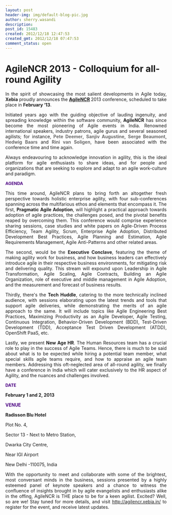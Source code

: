 ```yaml
---
layout: post
header-img: img/default-blog-pic.jpg
author: sherry.wasandi
description: 
post_id: 15483
created: 2012/12/18 12:47:53
created_gmt: 2012/12/18 07:47:53
comment_status: open
---
```


# AgileNCR 2013 - Colloquium for all-round Agility

<p align="JUSTIFY">In the spirit of showcasing the most salient developments in Agile today, <strong>Xebia</strong> proudly announces the <strong><a href="http://agilencr.xebia.in/" target="_blank">AgileNCR</a> </strong>2013 conference, scheduled to take place in <strong>February ‘13</strong>.</p>

<p align="JUSTIFY">Initiated years ago with the guiding objective of lauding ingenuity, and spreading knowledge within the software community, <strong>AgileNCR</strong> has since become the most pioneering of Agile events in India. Renowned international speakers, industry patrons, agile gurus and several seasoned agilists; for instance,<span style="color: #696969;"><strong> Pete Deemer</strong></span>, <span style="color: #696969;"><strong>Sanjiv Augustine</strong></span>, <span style="color: #696969;"><strong>Serge Beaumont</strong></span>, <span style="color: #696969;"><strong>Hedwig Baars</strong></span> and <span style="color: #696969;"><strong>Rini van Soligen</strong></span>, have been associated with the conference time and time again.</p>

<p align="JUSTIFY">Always endeavouring to acknowledge innovation in agility, this is the ideal platform for agile enthusiasts to share ideas, and for people and organizations that are seeking to explore and adapt to an agile work-culture and paradigm.</p>

<p align="JUSTIFY"><span style="color: #4b0082; font-size: small;"><strong>AGENDA</strong></span></p>

<p align="JUSTIFY">This time around, AgileNCR plans to bring forth an altogether fresh perspective towards holistic enterprise agility, with four sub-conferences spanning across the multifarious ethos and elements that encompass it. The first, <strong>Pragmatic Agile Adoption</strong>, will highlight a practical approach towards adoption of agile practices, the challenges posed, and the pivotal benefits reaped by overcoming them. This conference would comprise experience sharing sessions, case studies and white papers on Agile-Driven Process Efficiency, Team Agility, Scrum, Enterprise Agile Adoption, Distributed Development Best Practices, Agile Planning and Estimation, Agile Requirements Management, Agile Anti-Patterns and other related areas.</p>

<p align="JUSTIFY">The second, would be the <strong>Executive Conclave</strong>, featuring the theme of making agility work for business, and how business leaders can effectively introduce agile in their respective business environments, for mitigating risk and delivering quality. <!--more-->This stream will expound upon Leadership in Agile Transformation, Agile Scaling, Agile Contracts, Building an Agile Organization, role of executive and middle management in Agile Adoption, and the measurement and forecast of business results.</p>

<p align="JUSTIFY">Thirdly, there's the <strong>Tech Huddle</strong>, catering to the more technically inclined audience, with sessions elaborating upon the latest trends and tools that support agile deliveries, while demonstrating the merits of an agile approach to the same. It will include topics like Agile Engineering Best Practices, Maximizing Productivity as an Agile Developer, Agile Testing, Continuous Integration, Behavior-Driven Development (BDD), Test-Driven Development (TDD), Acceptance Test Driven Development (ATDD), OpenShift PaaS, etc.</p>

<p align="JUSTIFY">Lastly, we present <strong>New Age HR</strong>. The Human Resources team has a crucial role to play in the success of Agile Teams. Hence, there is much to be said about what is to be expected while hiring a potential team member, what special skills agile teams require, and how to appraise an agile team members. Addressing this oft-neglected area of all-round agility, we finally have a conference in India which will cater exclusively to the HR aspect of Agility, and the nuances and challenges involved.</p>

<p align="JUSTIFY"><span style="font-size: small; color: #4b0082;"><strong>DATE </strong></span></p>

<p align="JUSTIFY"><strong>February 1 and 2, 2013</strong></p>

<p align="JUSTIFY"><span style="color: #4b0082;"><strong>VENUE</strong></span></p>

<p align="JUSTIFY"><strong>Radisson Blu Hotel </strong></p>

<p align="JUSTIFY">Plot No. 4,</p>

<p align="JUSTIFY">Sector 13 - Next to Metro Station,</p>

<p align="JUSTIFY">Dwarka City Centre,</p>

<p align="JUSTIFY">Near IGI Airport</p>

<p align="JUSTIFY">New Delhi -110075, India</p>

<p align="JUSTIFY">With the opportunity to meet and collaborate with some of the brightest, most conversant minds in the business, sessions presented by a highly esteemed panel of keynote speakers and a chance to witness the confluence of insights brought in by agile evangelists and enthusiasts alike in the offing, AgileNCR is THE place to be for a keen agilist. Excited? Well, so are we! Stay tuned for more details, and visit <a href="http://agilencr.xebia.in/" target="_blank">http://agilencr.xebia.in/</a> to register for the event, and receive latest updates.</p>

<p align="JUSTIFY"></p>